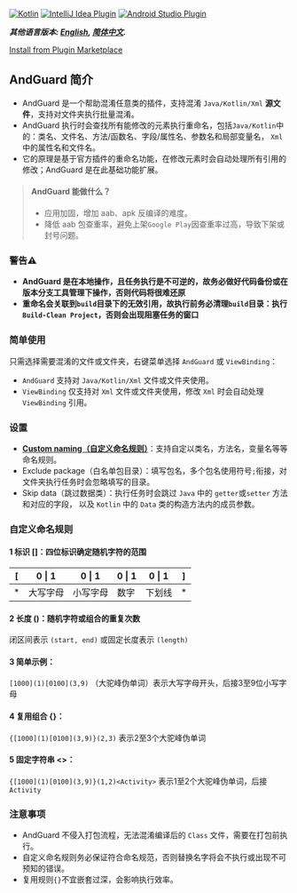 [![Kotlin](https://img.shields.io/badge/%20language-Kotlin-blueviolet.svg)](https://kotlinlang.org/)
[![IntelliJ Idea Plugin](https://img.shields.io/badge/plugin-IntelliJ%20%20Idea-blue.svg)](https://plugins.jetbrains.com/)
[![Android Studio Plugin](https://img.shields.io/badge/plugin-AndroidStudio-green.svg)](https://plugins.jetbrains.com/)

***其他语言版本: [English](README.md), [简体中文](README.zh.md).***

[Install from Plugin Marketplace](https://plugins.jetbrains.com/)

## AndGuard 简介

- AndGuard 是一个帮助混淆任意类的插件，支持混淆 `Java/Kotlin/Xml` **源文件**，支持对文件夹执行批量混淆。
- AndGuard 执行时会查找所有能修改的元素执行重命名，包括`Java/Kotlin`中的：类名、文件名、方法/函数名、字段/属性名、参数名和局部变量名，
  `Xml`中的属性名和文件名。
- 它的原理是基于官方插件的重命名功能，在修改元素时会自动处理所有引用的修改；AndGuard 是在此基础功能扩展。

> #### AndGuard 能做什么？
>- 应用加固，增加 aab、apk 反编译的难度。
>- 降低 aab 包查重率，避免上架`Google Play`因查重率过高，导致下架或封号问题。

### 警告⚠️

- **AndGuard 是在本地操作，且任务执行是不可逆的，故务必做好代码备份或在版本分支工具管理下操作，否则代码将很难还原**
- **重命名会关联到`build`目录下的无效引用，故执行前务必清理`build`目录：执行 `Build-Clean Project`，否则会出现阻塞任务的窗口**

### 简单使用

只需选择需要混淆的文件或文件夹，右键菜单选择 `AndGuard` 或 `ViewBinding`：

- `AndGuard` 支持对 `Java/Kotlin/Xml` 文件或文件夹使用。
- `ViewBinding` 仅支持对 `Xml` 文件或文件夹使用，修改 `Xml` 时会自动处理 `ViewBinding` 引用。

### 设置

- **[Custom naming（自定义命名规则）](#自定义命名规则)**：支持自定以类名，方法名，变量名等等命名规则。
- Exclude package（白名单包目录）：填写包名，多个包名使用符号`;`衔接，对文件夹执行任务时会忽略填写的目录。
- Skip data（跳过数据类）：执行任务时会跳过 `Java` 中的 `getter`或`setter` 方法和对应的字段，
  以及 `Kotlin` 中的 `Data` 类的构造方法内的成员参数。

### 自定义命名规则

#### 1 标识 []：四位标识确定随机字符的范围

| [ | 0 \| 1 | 0 \| 1 | 0 \| 1 | 0 \| 1 | ] |
|---|--------|--------|--------|--------|---|
| * | 大写字母   | 小写字母   | 数字     | 下划线    | * |

#### 2 长度 ()：随机字符或组合的重复次数

闭区间表示 `(start, end)` 或固定长度表示 `(length)`

#### 3 简单示例：

`[1000](1)[0100](3,9)` （大驼峰伪单词）表示大写字母开头，后接3至9位小写字母

#### 4 复用组合 {}：

`{[1000](1)[0100](3,9)}(2,3)` 表示2至3个大驼峰伪单词

#### 5 固定字符串 <>：

`{[1000](1)[0100](3,9)}(1,2)<Activity>` 表示1至2个大驼峰伪单词，后接 `Activity`

### 注意事项

- AndGuard 不侵入打包流程，无法混淆编译后的 `Class` 文件，需要在打包前执行。
- 自定义命名规则务必保证符合命名规范，否则替换名字将会不执行或出现不可预知的错误。
- 复用规则`{}`不宜嵌套过深，会影响执行效率。
